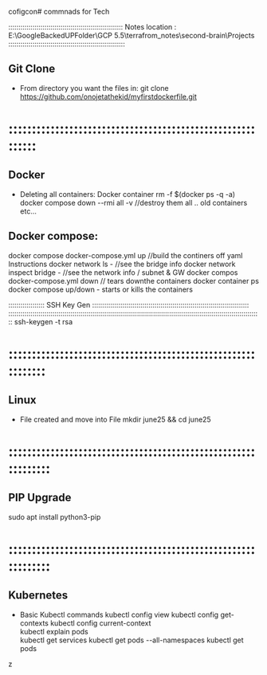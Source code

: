 cofigcon# commnads for Tech

:::::::::::::::::::::::::::::::::::::::::::::::::::::::::
Notes location : E:\GoogleBackedUPFolder\GCP 5.5\terrafrom_notes\second-brain\Projects
::::::::::::::::::::::::::::::::::::::::::::::::::::::::::
## Git Clone
* From directory you want the files in:
git clone https://github.com/onojetathekid/myfirstdockerfile.git

# :::::::::::::::::::::::::::::::::::::::::::::::::::::::::::
## Docker
* Deleting all containers:
Docker container rm -f $(docker ps -q -a)
docker compose down --rmi all -v //destroy them all .. old containers etc... 


## Docker compose:
docker compose docker-compose.yml up //build the continers off yaml Instructions
docker network ls - //see the bridge info
docker network inspect bridge - //see the network info / subnet & GW
docker compos docker-compose.yml down // tears downthe containers
docker container ps
docker compose up/down - starts or kills the containers

:::::::::::::::::: SSH Key Gen ::::::::::::::::::::::::::::::::::::::::::::::::::::::::::::::::::::::::::::::
::::::::::::::::::::::::::::::::::::::::::::::::::::::::::::::::::::::::::::::::::::::::::::::::::::::::::::::::::::::::::::::
ssh-keygen -t rsa

# :::::::::::::::::::::::::::::::::::::::::::::::::::::::::::::
## Linux

* File created and move into File
mkdir june25 && cd june25


# ::::::::::::::::::::::::::::::::::::::::::::::::::::::::::::::
## PIP Upgrade ##
sudo apt install python3-pip


# ::::::::::::::::::::::::::::::::::::::::::::::::::::::::::::::
## Kubernetes
 * Basic Kubectl commands
 kubectl config view
 kubectl config get-contexts
 kubectl config current-context  
 kubectl explain pods  
 kubectl get services
 kubectl get pods --all-namespaces
 kubectl get pods














z
